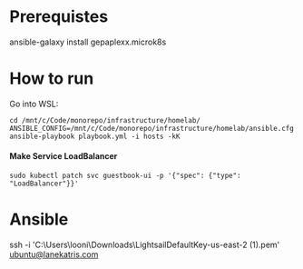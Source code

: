 # Prerequistes
ansible-galaxy install gepaplexx.microk8s

# How to run

Go into WSL:

```shell
cd /mnt/c/Code/monorepo/infrastructure/homelab/
ANSIBLE_CONFIG=/mnt/c/Code/monorepo/infrastructure/homelab/ansible.cfg ansible-playbook playbook.yml -i hosts -kK
```





#### Make Service LoadBalancer

`sudo kubectl patch svc guestbook-ui -p '{"spec": {"type": "LoadBalancer"}}'`

# Ansible

ssh -i 'C:\Users\looni\Downloads\LightsailDefaultKey-us-east-2 (1).pem' ubuntu@lanekatris.com

